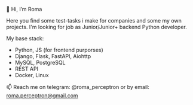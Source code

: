 👋 Hi, I’m Roma

Here you find some test-tasks i make for companies and some my own projects.
I'm looking for job as Junior/Junior+ backend Python developer.

My base stack:
  - Python, JS (for frontend purporses)
  - Django, Flask, FastAPI, Aiohttp
  - MySQL, PostgreSQL
  - REST API
  - Docker, Linux

📫 Reach me on telegram: @roma_perceptron or by email: roma.perceptron@gmail.com

